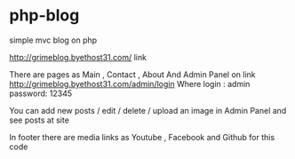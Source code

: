 # php-blog
simple mvc blog on php

http://grimeblog.byethost31.com/   link

There are pages as Main , Contact , About
And Admin Panel on link http://grimeblog.byethost31.com/admin/login
Where 
    login : admin
    password: 12345
    
You can add new posts / edit / delete / upload an image in Admin Panel 
and see posts at site 

In footer there are media links as Youtube , Facebook and Github for this code 
